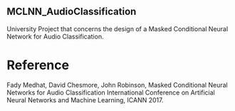 ## MCLNN_AudioClassification
University Project that concerns the design of a Masked Conditional Neural Network for Audio Classification.

# Reference
Fady Medhat, David Chesmore, John Robinson, Masked Conditional Neural Networks for Audio Classification International Conference on Artificial Neural Networks and Machine Learning, ICANN 2017.
